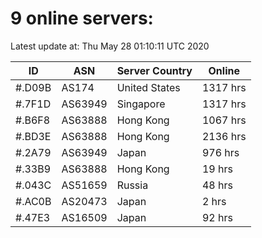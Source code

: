 # 9 online servers:

Latest update at: Thu May 28 01:10:11 UTC 2020

| ID | ASN | Server Country | Online |
| -- | --- | -------------- | ------ |
| #.D09B | AS174 | United States | 1317 hrs |
| #.7F1D | AS63949 | Singapore | 1317 hrs |
| #.B6F8 | AS63888 | Hong Kong | 1067 hrs |
| #.BD3E | AS63888 | Hong Kong | 2136 hrs |
| #.2A79 | AS63949 | Japan | 976 hrs |
| #.33B9 | AS63888 | Hong Kong | 19 hrs |
| #.043C | AS51659 | Russia | 48 hrs |
| #.AC0B | AS20473 | Japan | 2 hrs |
| #.47E3 | AS16509 | Japan | 92 hrs |

